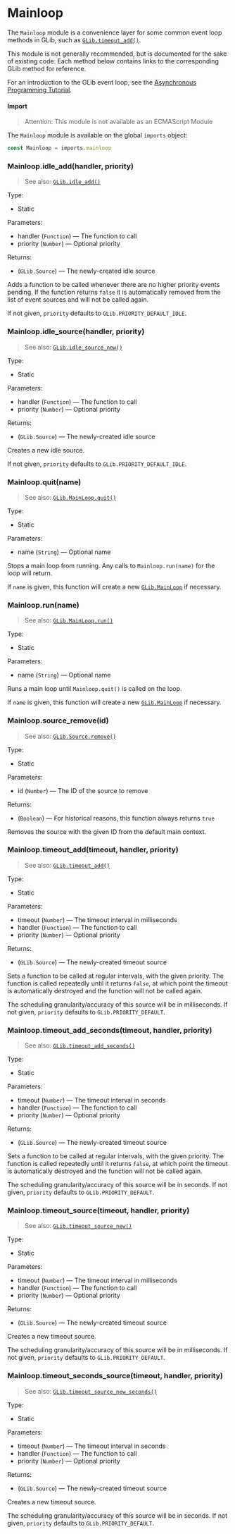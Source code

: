 # Mainloop

The `Mainloop` module is a convenience layer for some common event loop methods
in GLib, such as [`GLib.timeout_add()`][gtimeoutadd].

This module is not generally recommended, but is documented for the sake of
existing code. Each method below contains links to the corresponding GLib
method for reference.

For an introduction to the GLib event loop, see the
[Asynchronous Programming Tutorial][async-tutorial].

[async-tutorial]: https://gjs.guide/guides/gjs/asynchronous-programming.html
[gtimeoutadd]: https://gjs-docs.gnome.org/glib20/glib.timeout_add

#### Import

> Attention: This module is not available as an ECMAScript Module

The `Mainloop` module is available on the global `imports` object:

```js
const Mainloop = imports.mainloop
```

### Mainloop.idle_add(handler, priority)

> See also: [`GLib.idle_add()`][gidleadd]

Type:
* Static

Parameters:
* handler (`Function`) — The function to call
* priority (`Number`) — Optional priority

Returns:
* (`GLib.Source`) — The newly-created idle source

Adds a function to be called whenever there are no higher priority events
pending. If the function returns `false` it is automatically removed from the
list of event sources and will not be called again.

If not given, `priority` defaults to `GLib.PRIORITY_DEFAULT_IDLE`.

[gidleadd]: https://gjs-docs.gnome.org/glib20/glib.idle_add

### Mainloop.idle_source(handler, priority)

> See also: [`GLib.idle_source_new()`][gidlesourcenew]

Type:
* Static

Parameters:
* handler (`Function`) — The function to call
* priority (`Number`) — Optional priority

Returns:
* (`GLib.Source`) — The newly-created idle source

Creates a new idle source.

If not given, `priority` defaults to `GLib.PRIORITY_DEFAULT_IDLE`.

[gidlesourcenew]: https://gjs-docs.gnome.org/glib20/glib.idle_source_new

### Mainloop.quit(name)

> See also: [`GLib.MainLoop.quit()`][gmainloopquit]

Type:
* Static

Parameters:
* name (`String`) — Optional name

Stops a main loop from running. Any calls to `Mainloop.run(name)` for the loop
will return.

If `name` is given, this function will create a new [`GLib.MainLoop`][gmainloop]
if necessary.

[gmainloop]: https://gjs-docs.gnome.org/glib20/glib.mainloop
[gmainloopquit]: https://gjs-docs.gnome.org/glib20/glib.mainloop#method-quit

### Mainloop.run(name)

> See also: [`GLib.MainLoop.run()`][gmainlooprun]

Type:
* Static

Parameters:
* name (`String`) — Optional name

Runs a main loop until `Mainloop.quit()` is called on the loop.

If `name` is given, this function will create a new [`GLib.MainLoop`][gmainloop]
if necessary.

[gmainloop]: https://gjs-docs.gnome.org/glib20/glib.mainloop
[gmainlooprun]: https://gjs-docs.gnome.org/glib20/glib.mainloop#method-run

### Mainloop.source_remove(id)

> See also: [`GLib.Source.remove()`][gsourceremove]

Type:
* Static

Parameters:
* id (`Number`) — The ID of the source to remove

Returns:
* (`Boolean`) — For historical reasons, this function always returns `true`

Removes the source with the given ID from the default main context.

[gsourceremove]: https://gjs-docs.gnome.org/glib20/glib.source#function-remove

### Mainloop.timeout_add(timeout, handler, priority)

> See also: [`GLib.timeout_add()`][gtimeoutadd]

Type:
* Static

Parameters:
* timeout (`Number`) — The timeout interval in milliseconds
* handler (`Function`) — The function to call
* priority (`Number`) — Optional priority

Returns:
* (`GLib.Source`) — The newly-created timeout source

Sets a function to be called at regular intervals, with the given priority. The
function is called repeatedly until it returns `false`, at which point the
timeout is automatically destroyed and the function will not be called again.

The scheduling granularity/accuracy of this source will be in milliseconds. If
not given, `priority` defaults to `GLib.PRIORITY_DEFAULT`.

[gtimeoutadd]: https://gjs-docs.gnome.org/glib20/glib.timeout_add

### Mainloop.timeout_add_seconds(timeout, handler, priority)

> See also: [`GLib.timeout_add_seconds()`][gtimeoutaddseconds]

Type:
* Static

Parameters:
* timeout (`Number`) — The timeout interval in seconds
* handler (`Function`) — The function to call
* priority (`Number`) — Optional priority

Returns:
* (`GLib.Source`) — The newly-created timeout source

Sets a function to be called at regular intervals, with the given priority. The
function is called repeatedly until it returns `false`, at which point the
timeout is automatically destroyed and the function will not be called again.

The scheduling granularity/accuracy of this source will be in seconds. If not
given, `priority` defaults to `GLib.PRIORITY_DEFAULT`.

[gtimeoutaddseconds]: https://gjs-docs.gnome.org/glib20/glib.timeout_add_seconds

### Mainloop.timeout_source(timeout, handler, priority)

> See also: [`GLib.timeout_source_new()`][gtimeoutsourcenew]

Type:
* Static

Parameters:
* timeout (`Number`) — The timeout interval in milliseconds
* handler (`Function`) — The function to call
* priority (`Number`) — Optional priority

Returns:
* (`GLib.Source`) — The newly-created timeout source

Creates a new timeout source.

The scheduling granularity/accuracy of this source will be in milliseconds. If
not given, `priority` defaults to `GLib.PRIORITY_DEFAULT`.

[gtimeoutsourcenew]: https://gjs-docs.gnome.org/glib20/glib.timeout_source_new

### Mainloop.timeout_seconds_source(timeout, handler, priority)

> See also: [`GLib.timeout_source_new_seconds()`][gtimeoutsourcenewseconds]

Type:
* Static

Parameters:
* timeout (`Number`) — The timeout interval in seconds
* handler (`Function`) — The function to call
* priority (`Number`) — Optional priority

Returns:
* (`GLib.Source`) — The newly-created timeout source

Creates a new timeout source.

The scheduling granularity/accuracy of this source will be in seconds. If not
given, `priority` defaults to `GLib.PRIORITY_DEFAULT`.

[gtimeoutsourcenewseconds]: https://gjs-docs.gnome.org/glib20/glib.timeout_source_new_seconds

